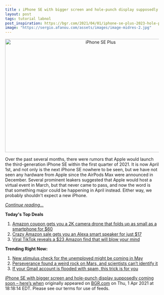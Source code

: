 ```yaml
---
title : iPhone SE with bigger screen and hole-punch display supposedly coming soon – here’s when
layout: post
tags: tutorial labnol
post_inspiration: https://bgr.com/2021/04/01/iphone-se-plus-2023-hole-punch-display/
image: "https://sergio.afanou.com/assets/images/image-midres-2.jpg"
---
```


<center><a href="https://bgr.com/2021/04/01/iphone-se-plus-2023-hole-punch-display/" class="bgr-rss-featured-image bgr-rss-test-class"><img loading="lazy" width="610" height="372" src="https://bgr.com/wp-content/uploads/2020/04/iphone-se.jpg?quality=70&amp;strip=all&amp;w=610" class="attachment-feed_normal size-feed_normal wp-post-image" alt="iPhone SE Plus" loading="lazy" srcset="https://bgr.com/wp-content/uploads/2020/04/iphone-se.jpg 1600w, https://bgr.com/wp-content/uploads/2020/04/iphone-se.jpg?resize=150,92 150w, https://bgr.com/wp-content/uploads/2020/04/iphone-se.jpg?resize=300,183 300w, https://bgr.com/wp-content/uploads/2020/04/iphone-se.jpg?resize=768,469 768w, https://bgr.com/wp-content/uploads/2020/04/iphone-se.jpg?resize=1024,625 1024w, https://bgr.com/wp-content/uploads/2020/04/iphone-se.jpg?resize=1536,938 1536w, https://bgr.com/wp-content/uploads/2020/04/iphone-se.jpg?resize=610,372 610w, https://bgr.com/wp-content/uploads/2020/04/iphone-se.jpg?resize=664,405 664w, https://bgr.com/wp-content/uploads/2020/04/iphone-se.jpg?resize=1200,733 1200w, https://bgr.com/wp-content/uploads/2020/04/iphone-se.jpg?resize=782,478 782w, https://bgr.com/wp-content/uploads/2020/04/iphone-se.jpg?resize=827,505 827w, https://bgr.com/wp-content/uploads/2020/04/iphone-se.jpg?resize=800,489 800w" sizes="(max-width: 610px) 100vw, 610px" title="iPhone SE Plus" /></a></center><p>Over the past several months, there were rumors that Apple would launch the third-generation iPhone SE within the first quarter of 2021. It is now April 1st, and not only is the next iPhone SE nowhere to be seen, but we have not seen any hardware from Apple since the AirPods Max were announced in December. Several prominent leakers suggested that Apple would host a virtual event in March, but that never came to pass, and now the word is that something major could be happening in April instead. Either way, we probably shouldn't expect a new iPhone.</p>
<p><a href="https://bgr.com/2021/04/01/iphone-se-plus-2023-hole-punch-display/" class="more-link"><em>Continue reading...</em></a></p>


<p><strong>Today's Top Deals</strong></p>
<ol>
<li><a href="https://bgr.com/2021/04/01/drone-with-camera-on-amazon-prime-coupon-lowest-price/?utm_source=rss&#038;utm_campaign=topdeals">Amazon coupon gets you a 2K camera drone that folds up as small as a smartphone for $60</a></li>
<li><a href="https://bgr.com/2021/04/01/amazon-echo-deals-lowest-price-echo-flex-alexa-speaker/?utm_source=rss&#038;utm_campaign=topdeals">Crazy Amazon sale gets you an Alexa smart speaker for just $17</a></li>
<li><a href="https://bgr.com/2021/04/01/viral-tiktok-reveals-a-23-amazon-find-that-will-blow-your-mind/?utm_source=rss&#038;utm_campaign=topdeals">Viral TikTok reveals a $23 Amazon find that will blow your mind</a></li>
</ol>

<p><strong>Trending Right Now:</strong></p>
<ol>
<li><a href="https://bgr.com/2021/04/01/new-stimulus-check-coming-tax-refund-for-unemployment-benefits/">New stimulus check for the unemployed might be coming in May</a></li>
<li><a href="https://bgr.com/2021/04/01/mars-rock-perseverance-mystery/">Perseverance found a weird rock on Mars, and scientists can&#8217;t identify it</a></li>
<li><a href="https://bgr.com/2021/04/01/gmail-account-trick-to-figure-out-whos-spamming-you-selling-your-data/">If your Gmail account is flooded with spam, this trick is for you</a></li>
</ol>
<p><a href="https://bgr.com/2021/04/01/iphone-se-plus-2023-hole-punch-display/">iPhone SE with bigger screen and hole-punch display supposedly coming soon – here’s when</a> originally appeared on <a href="http://bgr.com">BGR.com</a> on Thu, 1 Apr 2021 at 18:18:14 EDT. Please see our terms for use of feeds.</p>
